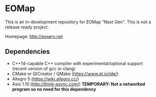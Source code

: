 # EOMap

This is an in-development repository for EOMap "Next Gen". This is not a release ready project.

Homepage: http://eoserv.net

## Dependencies

* C++14-capable C++ compiler with experimental/optional support (recent version of gcc or clang)
* CMake or QtCreator / QMake (https://www.qt.io/ide/)
* Allegro 5 (https://wiki.allegro.cc/)
* Asio 1.10 (http://think-async.com/) **TEMPORARY: Not a networked program so no need for this dependency**

